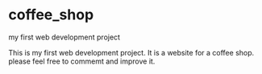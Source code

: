 # coffee_shop
my first web development project

This is my first web development project. It is a website for a coffee shop. please feel free to commemt and improve it.
